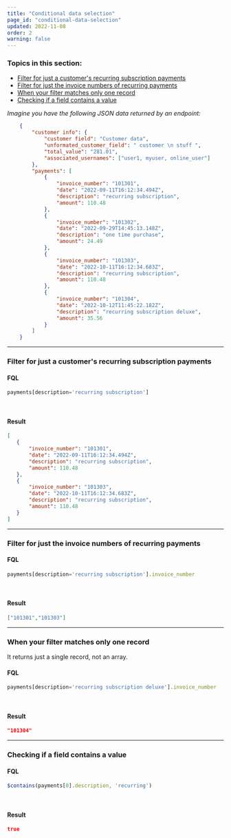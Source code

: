 ```yaml
---
title: "Conditional data selection"
page_id: "conditional-data-selection"
updated: 2022-11-08
order: 2
warning: false
---
```


### Topics in this section:

- [Filter for just a customer's recurring subscription payments](#filter-for-just-a-customers-recurring-subscription-payments)
- [Filter for just the invoice numbers of recurring payments](#filter-for-just-the-invoice-numbers-of-recurring-payments)
- [When your filter matches only one record](#when-your-filter-matches-only-one-record)
- [Checking if a field contains a value](#checking-if-a-field-contains-a-value)

*Imagine you have the following JSON data returned by an endpoint:*

``` json
    {
        "customer info": {
            "customer field": "Customer data",
            "unformated_customer_field": " customer \n stuff ",
            "total_value": "281.01",
            "associated_usernames": ["user1, myuser, online_user"]
        },
        "payments": [
            {
                "invoice_number": "101301",
                "date": "2022-09-11T16:12:34.494Z",
                "description": "recurring subscription",
                "amount": 110.48
            },
            {
                "invoice_number": "101302",
                "date": "2022-09-29T14:45:13.148Z",
                "description": "one time purchase",
                "amount": 24.49
            },
            {
                "invoice_number": "101303",
                "date": "2022-10-11T16:12:34.683Z",
                "description": "recurring subscription",
                "amount": 110.48
            },
            {
                "invoice_number": "101304",
                "date": "2022-10-12T11:45:22.182Z",
                "description": "recurring subscription deluxe",
                "amount": 35.56
            }
        ]
    }
```

---

### Filter for just a customer's recurring subscription payments

#### FQL

``` javascript
payments[description='recurring subscription']
```

<br>

#### Result

 ``` json
 [
    {
        "invoice_number": "101301",
        "date": "2022-09-11T16:12:34.494Z",
        "description": "recurring subscription",
        "amount": 110.48
    },
    {
        "invoice_number": "101303",
        "date": "2022-10-11T16:12:34.683Z",
        "description": "recurring subscription",
        "amount": 110.48
    }
]
```

---

### Filter for just the invoice numbers of recurring payments

#### FQL

 ``` javascript
 payments[description='recurring subscription'].invoice_number
 ```  

<br>

#### Result

 ```json
 ["101301","101303"]
 ```

---

### When your filter matches only one record

It returns just a single record, not an array.

#### FQL

 ``` javascript
 payments[description='recurring subscription deluxe'].invoice_number
 ```  

<br>

#### Result

``` json
"101304"
```

---

### Checking if a field contains a value

#### FQL

``` javascript
$contains(payments[0].description, 'recurring')
```

<br>

#### Result

``` json
true
```
